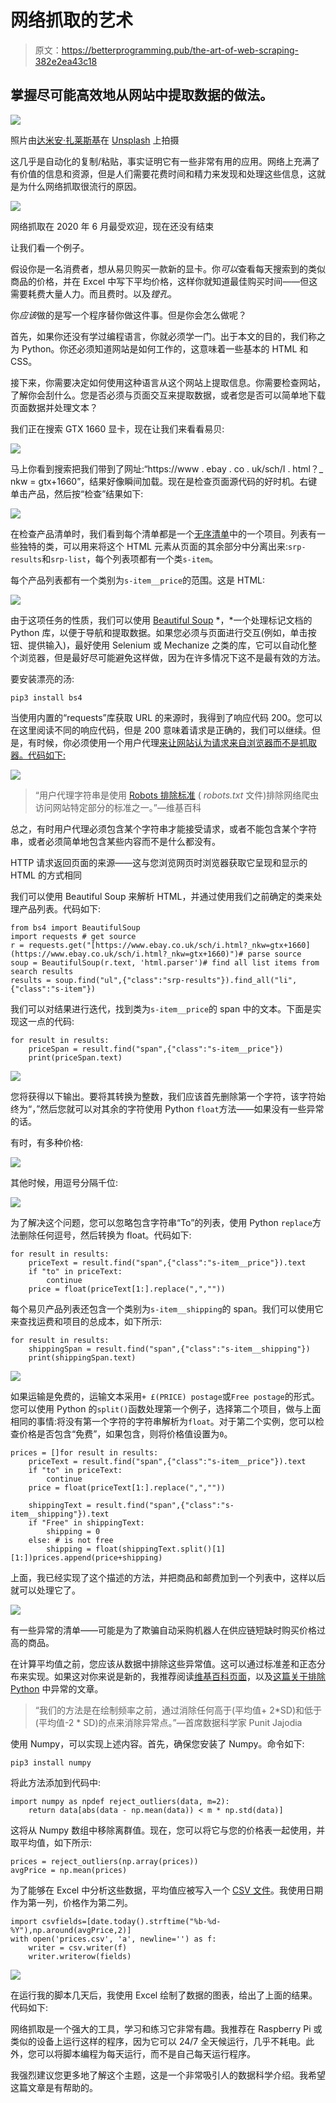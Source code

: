 # 网络抓取的艺术

> 原文：<https://betterprogramming.pub/the-art-of-web-scraping-382e2ea43c18>

## 掌握尽可能高效地从网站中提取数据的做法。

![](img/fb1f3ee2e4be50ae13bb52de3fe83e8e.png)

照片由[达米安·扎莱斯基](https://unsplash.com/@zal3wa?utm_source=medium&utm_medium=referral)在 [Unsplash](https://unsplash.com?utm_source=medium&utm_medium=referral) 上拍摄

这几乎是自动化的复制/粘贴，事实证明它有一些非常有用的应用。网络上充满了有价值的信息和资源，但是人们需要花费时间和精力来发现和处理这些信息，这就是为什么网络抓取很流行的原因。

![](img/451a462d89ea9b3738b380690aa8ca5a.png)

网络抓取在 2020 年 6 月最受欢迎，现在还没有结束

让我们看一个例子。

假设你是一名消费者，想从易贝购买一款新的显卡。你*可以*查看每天搜索到的类似商品的价格，并在 Excel 中写下平均价格，这样你就知道最佳购买时间——但这需要耗费大量人力。而且费时。以及*镗孔*。

你*应该*做的是写一个程序替你做这件事。但是你会怎么做呢？

首先，如果你还没有学过编程语言，你就必须学一门。出于本文的目的，我们称之为 Python。你还必须知道网站是如何工作的，这意味着一些基本的 HTML 和 CSS。

接下来，你需要决定如何使用这种语言从这个网站上提取信息。你需要检查网站，了解你会刮什么。您是否必须与页面交互来提取数据，或者您是否可以简单地下载页面数据并处理文本？

我们正在搜索 GTX 1660 显卡，现在让我们来看看易贝:

![](img/1037439ca3923b95cdb859d16a71b8dd.png)

马上你看到搜索把我们带到了网址:“https://www . ebay . co . uk/sch/I . html？_ nkw = gtx+1660”，结果好像瞬间加载。现在是检查页面源代码的好时机。右键单击产品，然后按“检查”结果如下:

![](img/8863afc1cd6a5d656c6cfd19da7f837a.png)

在检查产品清单时，我们看到每个清单都是一个[无序清单](https://www.w3schools.com/html/html_lists_unordered.asp)中的一个项目。列表有一些独特的类，可以用来将这个 HTML 元素从页面的其余部分中分离出来:`srp-results`和`srp-list`，每个列表项都有一个类`s-item`。

每个产品列表都有一个类别为`s-item__price`的范围。这是 HTML:

![](img/d8166d0f0048a1f3472ca53c6728a52d.png)

由于这项任务的性质，我们可以使用 [Beautiful Soup](https://www.crummy.com/software/BeautifulSoup/) *，*一个处理标记文档的 Python 库，以便于导航和提取数据。如果您必须与页面进行交互(例如，单击按钮、提供输入)，最好使用 Selenium 或 Mechanize 之类的库，它可以自动化整个浏览器，但是最好尽可能避免这样做，因为在许多情况下这不是最有效的方法。

要安装漂亮的汤:

```
pip3 install bs4
```

当使用内置的“requests”库获取 URL 的来源时，我得到了响应代码 200。您可以在这里阅读不同的响应代码，但是 200 意味着请求是正确的，我们可以继续。但是，有时候，你必须使用一个用户代理[来让网站认为请求来自浏览器而不是抓取器。代码如下:](https://en.wikipedia.org/wiki/User_agent)

![](img/df3ff0a66c13f9563df1428e1a04a1c7.png)

> “用户代理字符串是使用 [Robots 排除标准](https://en.wikipedia.org/wiki/Robots_Exclusion_Standard) ( *robots.txt* 文件)排除网络爬虫访问网站特定部分的标准之一。”—维基百科

总之，有时用户代理必须包含某个字符串才能接受请求，或者不能包含某个字符串，或者必须简单地包含某些内容而不是什么都没有。

HTTP 请求返回页面的来源——这与您浏览网页时浏览器获取它呈现和显示的 HTML 的方式相同

我们可以使用 Beautiful Soup 来解析 HTML，并通过使用我们之前确定的类来处理产品列表。代码如下:

```
from bs4 import BeautifulSoup
import requests # get source
r = requests.get("[https://www.ebay.co.uk/sch/i.html?_nkw=gtx+1660](https://www.ebay.co.uk/sch/i.html?_nkw=gtx+1660)")# parse source
soup = BeautifulSoup(r.text, 'html.parser')# find all list items from search results
results = soup.find("ul",{"class":"srp-results"}).find_all("li",{"class":"s-item"})
```

我们可以对结果进行迭代，找到类为`s-item__price`的 span 中的文本。下面是实现这一点的代码:

```
for result in results:
    priceSpan = result.find("span",{"class":"s-item__price"})
    print(priceSpan.text)
```

![](img/ac9a294a6ba8de6077ab62d2290fa404.png)

您将获得以下输出。要将其转换为整数，我们应该首先删除第一个字符，该字符始终为“，”然后您就可以对其余的字符使用 Python `float`方法——如果没有一些异常的话。

有时，有多种价格:

![](img/404e50388708c31ef9156ec353b87ca6.png)

其他时候，用逗号分隔千位:

![](img/3274d35d7025ca4672fcded3f08e8a7c.png)

为了解决这个问题，您可以忽略包含字符串“To”的列表，使用 Python `replace`方法删除任何逗号，然后转换为 float。代码如下:

```
for result in results:
    priceText = result.find("span",{"class":"s-item__price"}).text
    if "to" in priceText:
        continue
    price = float(priceText[1:].replace(",",""))
```

每个易贝产品列表还包含一个类别为`s-item__shipping`的 span。我们可以使用它来查找运费和项目的总成本，如下所示:

```
for result in results:
    shippingSpan = result.find("span",{"class":"s-item__shipping"})
    print(shippingSpan.text)
```

![](img/925337d4ef5e03435855c9e09fdeaa9a.png)

如果运输是免费的，运输文本采用`+ £(PRICE) postage`或`Free postage`的形式。您可以使用 Python 的`split()`函数处理第一个例子，选择第二个项目，做与上面相同的事情:将没有第一个字符的字符串解析为`float`。对于第二个实例，您可以检查价格是否包含“免费”，如果包含，则将价格值设置为`0`。

```
prices = []for result in results:
    priceText = result.find("span",{"class":"s-item__price"}).text
    if "to" in priceText:
        continue
    price = float(priceText[1:].replace(",",""))

    shippingText = result.find("span",{"class":"s-item__shipping"}).text
    if "Free" in shippingText:
        shipping = 0
    else: # is not free
        shipping = float(shippingText.split()[1][1:])prices.append(price+shipping)
```

上面，我已经实现了这个描述的方法，并把商品和邮费加到一个列表中，这样以后就可以处理它了。

![](img/da17f3e1c860838ff94303d682ca2be4.png)

有一些异常的清单——可能是为了欺骗自动采购机器人在供应链短缺时购买价格过高的商品。

在计算平均值之前，您应该从数据中排除这些异常值。这可以通过标准差和正态分布来实现。如果这对你来说是新的，我推荐阅读[维基百科页面](https://en.wikipedia.org/wiki/Standard_deviation)，以及[这篇关于排除 Python](https://www.kdnuggets.com/2017/02/removing-outliers-standard-deviation-python.html) 中异常的文章。

> “我们的方法是在绘制频率之前，通过消除任何高于(平均值+ 2*SD)和低于(平均值-2 * SD)的点来消除异常点。”—首席数据科学家 Punit Jajodia

使用 Numpy，可以实现上述内容。首先，确保您安装了 Numpy。命令如下:

```
pip3 install numpy
```

将此方法添加到代码中:

```
import numpy as npdef reject_outliers(data, m=2):
    return data[abs(data - np.mean(data)) < m * np.std(data)]
```

这将从 Numpy 数组中移除离群值。现在，您可以将它与您的价格表一起使用，并取平均值，如下所示:

```
prices = reject_outliers(np.array(prices))
avgPrice = np.mean(prices)
```

为了能够在 Excel 中分析这些数据，平均值应被写入一个 [CSV 文件](https://www.howtogeek.com/348960/what-is-a-csv-file-and-how-do-i-open-it/)。我使用日期作为第一列，价格作为第二列。

```
import csvfields=[date.today().strftime("%b-%d-%Y"),np.around(avgPrice,2)]
with open('prices.csv', 'a', newline='') as f:
    writer = csv.writer(f)
    writer.writerow(fields)
```

![](img/8dec89db43f64b4cab108bc237d06532.png)

在运行我的脚本几天后，我使用 Excel 绘制了数据的图表，给出了上面的结果。代码如下:

网络抓取是一个强大的工具，学习和练习它非常有趣。我推荐在 Raspberry Pi 或类似的设备上运行这样的程序，因为它可以 24/7 全天候运行，几乎不耗电。此外，您可以将脚本编程为每天运行，而不是自己每天运行程序。

我强烈建议您更多地了解这个主题，这是一个非常吸引人的数据科学介绍。我希望这篇文章是有帮助的。